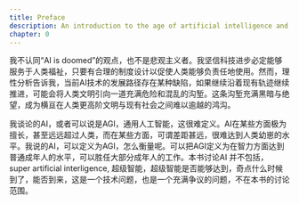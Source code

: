 ```yaml
---
title: Preface
description: An introduction to the age of artificial intelligence and its transformative impact on society
chapter: 0
---
```


我不认同“AI is doomed”的观点，也不是悲观主义者。我坚信科技进步必定能够服务于人类福祉，只要有合理的制度设计以促使人类能够负责任地使用。然而，理性分析告诉我，当前AI技术的发展路径存在某种缺陷，如果继续沿着现有轨迹继续推进，可能会将人类文明引向一道充满危险和混乱的沟堑。这条沟堑充满黑暗与绝望，成为横亘在人类更高阶文明与现有社会之间难以逾越的鸿沟。

我谈论的AI，或者可以说是AGI，通用人工智能，这很难定义。AI在某些方面极为擅长，甚至远远超过人类，而在某些方面，可谓差距甚远，很难达到人类幼崽的水平。我说的AI，可以定义为AGI，怎么衡量呢。可以把AGI定义为在智力方面达到普通成年人的水平，可以胜任大部分成年人的工作。本书讨论AI 并不包括， super artificial interligence, 超级智能，超级智能是否能够达到，奇点什么时候到了，能否到来，这是一个技术问题，也是一个充满争议的问题，不在本书的讨论范围。
